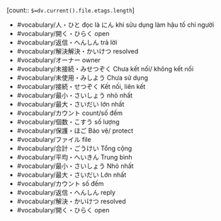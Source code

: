 [count:: `$=dv.current().file.etags.length`]

- #vocabulary/人・ひと đọc là にん khi sửu dụng làm hậu tố chỉ người
- #vocabulary/開く・ひらく open
- #vocabulary/返信・へんしん trả lời
- #vocabulary/解決解決・かいけつ resolved
- #vocabulary/オーナー owner
- #vocabulary/未接続・みせつぞく Chưa kết nối/ không kết nối
- #vocabulary/未使用・みしよう Chưa sử dụng
- #vocabulary/接続・せつぞく Kết nối, liên kết 
- #vocabulary/最小・さいしょう nhỏ nhất
- #vocabulary/最大・さいだい lớn nhất
- #vocabulary/カウント count/số đếm
- #vocabulary/個数・こすう số lượng
- #vocabulary/保護・ほご Bảo vệ/ protect
- #vocabulary/ファイル file
- #vocabulary/合計・ごうけい Tổng cộng
- #vocabulary/平均・へいきん Trung bình
- #vocabulary/最小・さいしょう Nhỏ nhất
- #vocabulary/最大・さいだい Lớn nhất
- #vocabulary/カウント số đếm
- #vocabulary/返信・へんしん reply
- #vocabulary/解決・かいけつ resolved
- #vocabulary/開く・ひらく open

